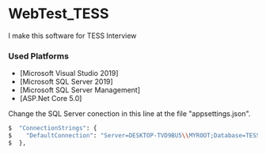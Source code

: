 # WebTest_TESS
I make this software for TESS Interview

### Used Platforms

* [Microsoft Visual Studio 2019]
* [Microsoft SQL Server 2019]
* [Microsoft SQL Server Management]
* [ASP.Net Core 5.0]
  
 Change the SQL Server conection in this line at the file "appsettings.json".
 
```sh
$  "ConnectionStrings": {
$    "DefaultConnection": "Server=DESKTOP-TVD9BU5\\MYROOT;Database=TESS_DB;Integrated Security=True;Trusted_Connection=true;MultipleActiveResultSets=True"
$  },
```
